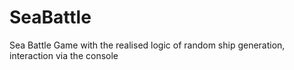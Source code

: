 # SeaBattle
Sea Battle Game with the realised logic of random ship generation, 
interaction via the console
